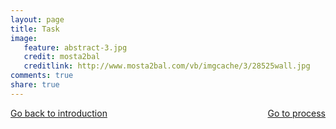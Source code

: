 ```yaml
---
layout: page 
title: Task 
image: 
   feature: abstract-3.jpg
   credit: mosta2bal
   creditlink: http://www.mosta2bal.com/vb/imgcache/3/28525wall.jpg
comments: true
share: true 
---
```








<div style="float: left"> 
<a href="{{ site.url }}/webquest/healthcare/webquest-2/introduction-2/" class="btn">Go back to introduction</a>
</div>

<div style="float: right"> 
<a href="{{ site.url }}/webquest/healthcare/webquest-2/process-2/" class="btn">Go to process</a>
</div>